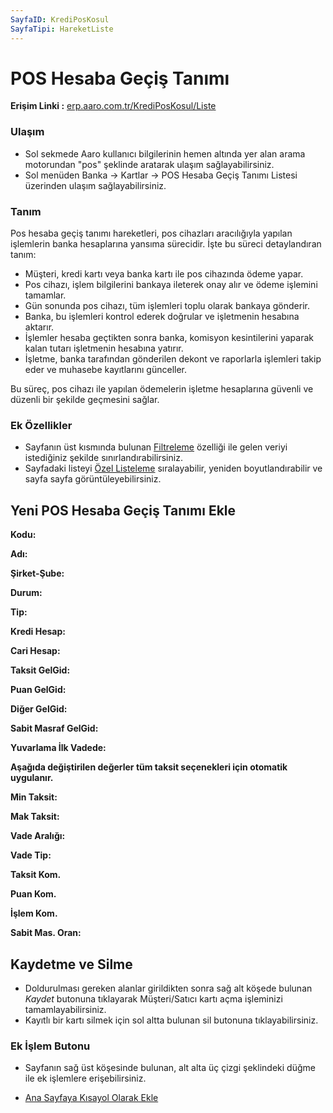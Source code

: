```yaml
---
SayfaID: KrediPosKosul
SayfaTipi: HareketListe
---
```


# POS Hesaba Geçiş Tanımı

**Erişim Linki :** [erp.aaro.com.tr/KrediPosKosul/Liste](erp.aaro.com.tr/KrediPosKosul/Liste)

### Ulaşım 

- Sol sekmede Aaro kullanıcı bilgilerinin hemen altında yer alan arama motorundan "pos" şeklinde aratarak ulaşım sağlayabilirsiniz.
- Sol menüden Banka -> Kartlar -> POS Hesaba Geçiş Tanımı Listesi üzerinden ulaşım sağlayabilirsiniz.

### Tanım

Pos hesaba geçiş tanımı hareketleri, pos cihazları aracılığıyla yapılan işlemlerin banka hesaplarına yansıma sürecidir. 
İşte bu süreci detaylandıran tanım:

- Müşteri, kredi kartı veya banka kartı ile pos cihazında ödeme yapar. 
- Pos cihazı, işlem bilgilerini bankaya ileterek onay alır ve ödeme işlemini tamamlar. 
- Gün sonunda pos cihazı, tüm işlemleri toplu olarak bankaya gönderir. 
- Banka, bu işlemleri kontrol ederek doğrular ve işletmenin hesabına aktarır. 
- İşlemler hesaba geçtikten sonra banka, komisyon kesintilerini yaparak kalan tutarı işletmenin hesabına yatırır. 
- İşletme, banka tarafından gönderilen dekont ve raporlarla işlemleri takip eder ve muhasebe kayıtlarını günceller.

Bu süreç, pos cihazı ile yapılan ödemelerin işletme hesaplarına güvenli ve düzenli bir şekilde geçmesini sağlar.

### Ek Özellikler 

- Sayfanın üst kısmında bulunan [Filtreleme](../TemelOzellikler/SayfaKisitlari.md) özelliği ile gelen veriyi istediğiniz şekilde sınırlandırabilirsiniz.
- Sayfadaki listeyi [Özel Listeleme](../TemelOzellikler/ListeNesnesi.md) sıralayabilir, yeniden boyutlandırabilir ve sayfa sayfa görüntüleyebilirsiniz.

## Yeni POS Hesaba Geçiş Tanımı Ekle

**Kodu:**

**Adı:**

**Şirket-Şube:**

**Durum:**

**Tip:**

**Kredi Hesap:**

**Cari Hesap:**

**Taksit GelGid:**

**Puan GelGid:**

**Diğer GelGid:**

**Sabit Masraf GelGid:**

**Yuvarlama İlk Vadede:**

**Aşağıda değiştirilen değerler tüm taksit seçenekleri için otomatik uygulanır.**

**Min Taksit:**

**Mak Taksit:**

**Vade Aralığı:**

**Vade Tip:**

**Taksit Kom.**

**Puan Kom.**

**İşlem Kom.**

**Sabit Mas. Oran:**



## Kaydetme ve Silme

- Doldurulması gereken alanlar girildikten sonra sağ alt köşede bulunan *Kaydet* butonuna tıklayarak Müşteri/Satıcı kartı açma işleminizi tamamlayabilirsiniz.
- Kayıtlı bir kartı silmek için sol altta bulunan sil butonuna tıklayabilirsiniz.

### Ek İşlem Butonu

- Sayfanın sağ üst köşesinde bulunan, alt alta üç çizgi şeklindeki düğme ile ek işlemlere erişebilirsiniz.








- [Ana Sayfaya Kısayol Olarak Ekle](../TemelOzellikler/KisaYollaraEkleme.md)

